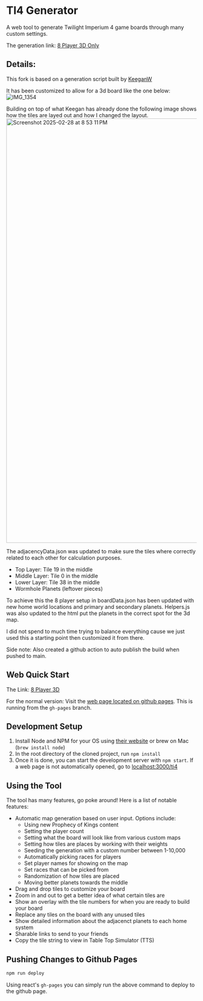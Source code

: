 # TI4 Generator
A web tool to generate Twilight Imperium 4 game boards through many custom settings.

The generation link: [8 Player 3D Only](https://brokenrafterfarms.github.io/ti4/)

## Details:

This fork is based on a generation script built by [KeeganW](https://github.com/KeeganW/ti4)

It has been customized to allow for a 3d board like the one below:
![IMG_1354](https://github.com/user-attachments/assets/a6c81882-d15f-493f-aa07-7d0bfa8724a3)


Building on top of what Keegan has already done the following image shows how the tiles are layed out and how I changed the layout.
<img width="1124" alt="Screenshot 2025-02-28 at 8 53 11 PM" src="https://github.com/user-attachments/assets/f48e022b-167b-4166-a147-d32889ff0f61" />


The adjacencyData.json was updated to make sure the tiles where correctly related to each other for calculation purposes.
* Top Layer: Tile 19 in the middle
* Middle Layer: Tile 0 in the middle
* Lower Layer: Tile 38 in the middle
* Wormhole Planets (leftover pieces)

To achieve this the 8 player setup in boardData.json has been updated with new home world locations and primary and secondary planets.
Helpers.js was also updated to the html put the planets in the correct spot for the 3d map.


I did not spend to much time trying to balance everything cause we just used this a starting point then customized it from there.


Side note: Also created a github action to auto publish the build when pushed to main.

## Web Quick Start

The Link: [8 Player 3D](https://brokenrafterfarms.github.io/ti4/)


For the normal version:
Visit the [web page located on github pages](https://keeganw.github.io/ti4/). This is running from the `gh-pages` branch.

## Development Setup

1. Install Node and NPM for your OS using [their website](https://nodejs.org/en/) or brew on Mac (`brew install node`)
1. In the root directory of the cloned project, run `npm install`
1. Once it is done, you can start the development server with `npm start`. If a web page is not automatically opened, go to [localhost:3000/ti4](http://localhost:3000/ti4)

## Using the Tool

The tool has many features, go poke around! Here is a list of notable features:

- Automatic map generation based on user input. Options include:
    - Using new Prophecy of Kings content
    - Setting the player count
    - Setting what the board will look like from various custom maps
    - Setting how tiles are places by working with their weights
    - Seeding the generation with a custom number between 1-10,000
    - Automatically picking races for players
    - Set player names for showing on the map
    - Set races that can be picked from
    - Randomization of how tiles are placed
    - Moving better planets towards the middle
- Drag and drop tiles to customize your board
- Zoom in and out to get a better idea of what certain tiles are
- Show an overlay with the tile numbers for when you are ready to build your board
- Replace any tiles on the board with any unused tiles
- Show detailed information about the adjacenct planets to each home system
- Sharable links to send to your friends
- Copy the tile string to view in Table Top Simulator (TTS)

## Pushing Changes to Github Pages

```bash
npm run deploy
```

Using react's `gh-pages` you can simply run the above command to deploy to the github page.

